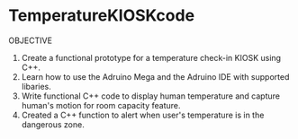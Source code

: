 # TemperatureKIOSKcode
OBJECTIVE 
1. Create a functional prototype for a temperature check-in KIOSK using C++.
2. Learn how to use the Adruino Mega and the Adruino IDE with supported libaries. 
3. Write functional C++ code to display human temperature and capture human's motion for room capacity feature.
4. Created a C++ function to alert when user's temperature is in the dangerous zone.

